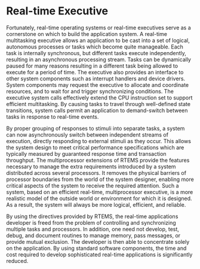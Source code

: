 # Real-time Executive

Fortunately, real-time operating systems or real-time executives serve as a
cornerstone on which to build the application system. A real-time multitasking
executive allows an application to be cast into a set of logical, autonomous
processes or tasks which become quite manageable. Each task is internally
synchronous, but different tasks execute independently, resulting in an
asynchronous processing stream. Tasks can be dynamically paused for many
reasons resulting in a different task being allowed to execute for a period of
time. The executive also provides an interface to other system components such
as interrupt handlers and device drivers. System components may request the
executive to allocate and coordinate resources, and to wait for and trigger
synchronizing conditions. The executive system calls effectively extend the
CPU instruction set to support efficient multitasking. By causing tasks to
travel through well-defined state transitions, system calls permit an
application to demand-switch between tasks in response to real-time events.

By proper grouping of responses to stimuli into separate tasks, a system can
now asynchronously switch between independent streams of execution, directly
responding to external stimuli as they occur. This allows the system design to
meet critical performance specifications which are typically measured by
guaranteed response time and transaction throughput. The multiprocessor
extensions of RTEMS provide the features necessary to manage the extra
requirements introduced by a system distributed across several processors. It
removes the physical barriers of processor boundaries from the world of the
system designer, enabling more critical aspects of the system to receive the
required attention. Such a system, based on an efficient real-time,
multiprocessor executive, is a more realistic model of the outside world or
environment for which it is designed. As a result, the system will always be
more logical, efficient, and reliable.

By using the directives provided by RTEMS, the real-time applications developer
is freed from the problem of controlling and synchronizing multiple tasks and
processors. In addition, one need not develop, test, debug, and document
routines to manage memory, pass messages, or provide mutual exclusion. The
developer is then able to concentrate solely on the application. By using
standard software components, the time and cost required to develop
sophisticated real-time applications is significantly reduced.
